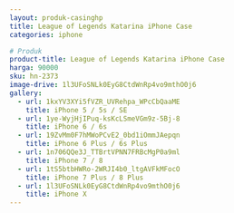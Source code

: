```yaml
---
layout: produk-casinghp
title: League of Legends Katarina iPhone Case
categories: iphone

# Produk
product-title: League of Legends Katarina iPhone Case
harga: 90000
sku: hn-2373
image-drive: 1l3UFoSNLk0EyG8CtdWnRp4vo9mthO0j6
gallery:
  - url: 1kxYV3XYi5fVZR_UVRehpa_WPcCbQaaME
    title: iPhone 5 / 5s / SE
  - url: 1ye-WyjHjIPuq-ksKcLSmeVGm9z-5Bj-8
    title: iPhone 6 / 6s
  - url: 19ZvMm0F7hMWoPCvE2_0bd1iOmmJAepqn
    title: iPhone 6 Plus / 6s Plus
  - url: 1n706QQe3J_TTBrtVPNN7FRBcMgP0a9ml
    title: iPhone 7 / 8
  - url: 1tS5btbHWRo-2WRJI4b0_ltgAVFkMFocO
    title: iPhone 7 Plus / 8 Plus
  - url: 1l3UFoSNLk0EyG8CtdWnRp4vo9mthO0j6
    title: iPhone X
---
```

